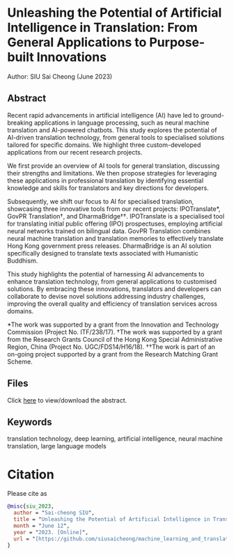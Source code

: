 # Unleashing the Potential of Artificial Intelligence in Translation: From General Applications to Purpose-built Innovations

Author: SIU Sai Cheong (June 2023)

## Abstract
Recent rapid advancements in artificial intelligence (AI) have led to ground-breaking applications in language processing, such as neural machine translation and AI-powered chatbots. This study explores the potential of AI-driven translation technology, from general tools to specialised solutions tailored for specific domains. We highlight three custom-developed applications from our recent research projects.

We first provide an overview of AI tools for general translation, discussing their strengths and limitations. We then propose strategies for leveraging these applications in professional translation by identifying essential knowledge and skills for translators and key directions for developers.

Subsequently, we shift our focus to AI for specialised translation, showcasing three innovative tools from our recent projects: IPOTranslate*, GovPR Translation†, and DharmaBridge††. IPOTranslate is a specialised tool for translating initial public offering (IPO) prospectuses, employing artificial neural networks trained on bilingual data. GovPR Translation combines neural machine translation and translation memories to effectively translate Hong Kong government press releases. DharmaBridge is an AI solution specifically designed to translate texts associated with Humanistic Buddhism.

This study highlights the potential of harnessing AI advancements to enhance translation technology, from general applications to customised solutions. By embracing these innovations, translators and developers can collaborate to devise novel solutions addressing industry challenges, improving the overall quality and efficiency of translation services across domains.

*The work was supported by a grant from the Innovation and Technology Commission (Project No. ITF/238/17).
†The work was supported by a grant from the Research Grants Council of the Hong Kong Special Administrative Region, China (Project No. UGC/FDS14/H16/18).
††The work is part of an on-going project supported by a grant from the Research Matching Grant Scheme.

## Files
Click [here](https://github.com/siusaicheong/Unleashing-the-Potential-of-Artificial-Intelligence-in-Translation/blob/main/Unleashing%20the%20Potential%20of%20Artificial%20Intelligence%20in%20Translation.pdf) to view/download the abstract.

## Keywords
translation technology, deep learning, artificial intelligence, neural machine translation, large language models

# Citation

Please cite as
``` bibtex
@misc{siu_2023,
  author = "Sai-cheong SIU",
  title = "Unleashing the Potential of Artificial Intelligence in Translation: From General Applications to Purpose-built Innovation",
  month = "June 12",
  year = "2023. [Online]",
  url = "[https://github.com/siusaicheong/machine_learning_and_translation_technology](https://github.com/siusaicheong/Unleashing-the-Potential-of-Artificial-Intelligence-in-Translation)"
}
```

